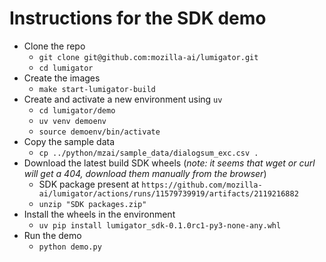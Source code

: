 # Instructions for the SDK demo

* Clone the repo
  * `git clone git@github.com:mozilla-ai/lumigator.git`
  * `cd lumigator`
* Create the images
  * `make start-lumigator-build`
* Create and activate a new environment using `uv`
  * `cd lumigator/demo`
  * `uv venv demoenv`
  * `source demoenv/bin/activate`
* Copy the sample data
  * `cp ../python/mzai/sample_data/dialogsum_exc.csv .`
* Download the latest build SDK wheels (_note: it seems that wget or curl will get a 404, download them manually from the browser_)
  * SDK package present at `https://github.com/mozilla-ai/lumigator/actions/runs/11579739919/artifacts/2119216882`
  * `unzip "SDK packages.zip"`
* Install the wheels in the environment
  * `uv pip install lumigator_sdk-0.1.0rc1-py3-none-any.whl`
* Run the demo
  * `python demo.py`